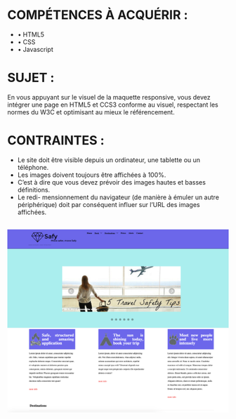 
<h1>COMPÉTENCES À ACQUÉRIR :</h1>
<ul>
<li>• HTML5</li>
<li>• CSS</li>
<li>• Javascript </li>
</ul>

<!----------------------------------------------------------------------------------------->

<h1>SUJET :</h1>

<p>En vous appuyant sur le visuel de la maquette responsive, vous devez intégrer une page en HTML5 et CCS3 conforme au visuel, respectant les normes du W3C et optimisant au mieux le référencement.</p>

<!----------------------------------------------------------------------------------------->

<h1>CONTRAINTES :</h1>

<ul>
<li>Le site doit être visible depuis un ordinateur, une tablette ou un téléphone.</li>
<li>Les images doivent toujours être affichées à 100%.</li>
<li>C’est à dire que vous devez prévoir des images hautes et basses définitions.</li>
<li>Le redi- mensionnement du navigateur (de manière à émuler un autre périphérique) doit par conséquent influer sur l’URL des images affichées.</li>

</ul>

<div align="center">
	<br>
	<img src="Description du projet/img.png" >
	<br>
</div>

